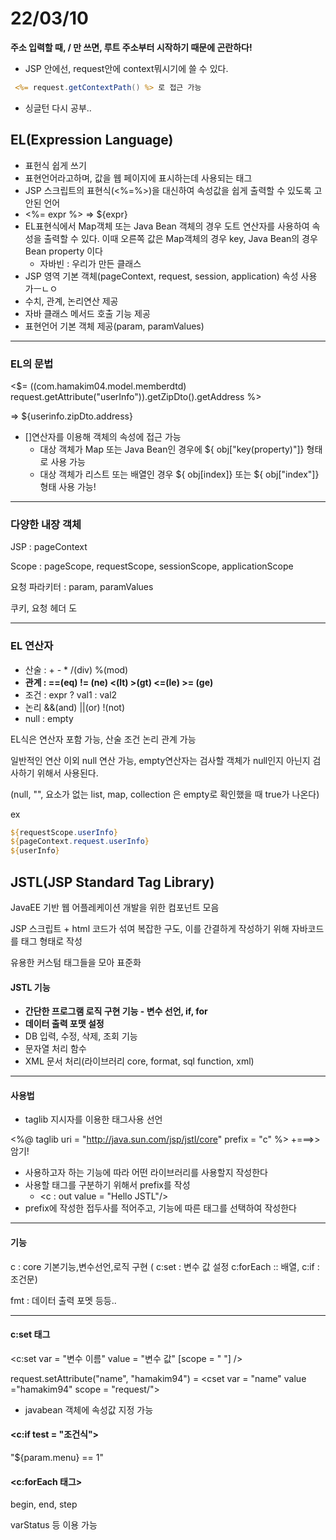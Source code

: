 # 22/03/10

**주소 입력할 때, / 만 쓰면, 루트 주소부터 시작하기 때문에 곤란하다!**

- JSP 안에선, request안에 context뭐시기에 쓸 수 있다.

~~~jsp
 <%= request.getContextPath() %> 로 접근 가능
~~~

- 싱글턴 다시 공부..

## EL(Expression Language)

- 표헌식 쉽게 쓰기
- 표현언어라고하며, 값을 웹 페이지에 표시하는데 사용되는 태그
- JSP 스크립트의 표현식(<%=%>)을 대신하여 속성값을 쉽게 출력할 수 있도록 고안된 언어
- <%= expr %> => ${expr}
- EL표현식에서 Map객체 또는 Java Bean 객체의 경우 도트 연산자를 사용하여 속성을 출력할 수 있다. 이때 오른쪽 값은 Map객체의 경우 key, Java Bean의 경우 Bean property 이다
  - 자바빈 : 우리가 만든 클래스
- JSP 영역 기본 객체(pageContext, request, session, application) 속성 사용 가ㅡㄴㅇ
- 수치, 관계, 논리연산 제공
- 자바 클래스 메서드 호출 기능 제공
- 표현언어 기본 객체 제공(param, paramValues)

---

### EL의 문법

<$= ((com.hamakim04.model.memberdtd) request.getAttribute("userInfo")).getZipDto().getAddress %>

=> ${userinfo.zipDto.address}

- []연산자를 이용해 객체의 속성에 접근 가능
  - 대상 객체가 Map 또는 Java Bean인 경우에 ${ obj["key(property)"]} 형태로 사용 가능
  - 대상 객체가 리스트 또는 배열인 경우 ${ obj[index]} 또는 ${ obj["index"]} 형태 사용 가능!

---

### 다양한 내장 객체

JSP : pageContext

Scope : pageScope, requestScope, sessionScope, applicationScope

요청 파라키터 : param, paramValues

쿠키, 요청 헤더 도

---

### EL 연산자

- 산술 : + - * /(div) %(mod)
- **관계 : ==(eq) != (ne) <(lt) >(gt) <=(le) >= (ge)**
- 조건 : expr ? val1 : val2
- 논리 &&(and) ||(or) !(not)
- null : empty

EL식은 연산자 포함 가능, 산술 조건 논리 관계 가능

일반적인 연산 이외 null 연산 가능, empty연산자는 검사할 객체가 null인지 아닌지 검사하기 위해서 사용된다.

(null, "", 요소가 없는 list, map, collection  은 empty로 확인했을 때 true가 나온다)

ex

~~~jsp
${requestScope.userInfo}
${pageContext.request.userInfo}
${userInfo}
~~~



## JSTL(JSP Standard Tag Library)

JavaEE 기반 웹 어플레케이션 개발을 위한 컴포넌트 모음

JSP 스크립트 + html 코드가 섞여 복잡한 구도, 이를 간결하게 작성하기 위해 자바코드를 태그 형태로 작성

유용한 커스텀 태그들을 모아 표준화

#### JSTL 기능

- **간단한 프로그램 로직 구현 기능 - 변수 선언, if, for**
- **데이터 출력 포맷 설정**
- DB 입력, 수정, 삭제, 조회 기능
- 문자열 처리 함수
- XML 문서 처리(라이브러리 core, format, sql function, xml)

---

#### 사용법

- taglib 지시자를 이용한 태그사용 선언

<%@ taglib uri = "http://java.sun.com/jsp/jstl/core" prefix = "c" %> +===>> 암기!

- 사용하고자 하는 기능에 따라 어떤 라이브러리를 사용할지 작성한다
- 사용할 태그를 구분하기 위해서 prefix를 작성
  - <c : out value = "Hello JSTL"/\>
- prefix에 작성한 접두사를 적어주고, 기능에 따른 태그를 선택하여 작성한다

---

#### 기능

c : core 기본기능,변수선언,로직 구현 (  c:set : 변수 값 설정 c:forEach :: 배열, c:if : 조건문)

fmt : 데이터 출력 포멧 등등..

---

#### c:set 태그

<c:set var = "변수 이름" value = "변수 값" [scope = " "] />

request.setAttribute("name", "hamakim94") = \<cset var = "name" value ="hamakim94" scope = "request/">



- javabean 객체에 속성값 지정 가능

#### <c:if test = "조건식">

"${param.menu} == 1"

#### <c:forEach 태그>

begin, end, step

varStatus 등 이용 가능
